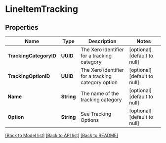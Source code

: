 # LineItemTracking
## Properties

| Name | Type | Description | Notes |
|------------ | ------------- | ------------- | -------------|
| **TrackingCategoryID** | **UUID** | The Xero identifier for a tracking category | [optional] [default to null] |
| **TrackingOptionID** | **UUID** | The Xero identifier for a tracking category option | [optional] [default to null] |
| **Name** | **String** | The name of the tracking category | [optional] [default to null] |
| **Option** | **String** | See Tracking Options | [optional] [default to null] |

[[Back to Model list]](../README.md#documentation-for-models) [[Back to API list]](../README.md#documentation-for-api-endpoints) [[Back to README]](../README.md)

